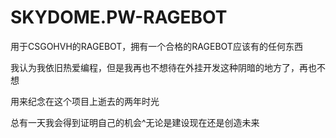 # SKYDOME.PW-RAGEBOT
用于CSGOHVH的RAGEBOT，拥有一个合格的RAGEBOT应该有的任何东西

我认为我依旧热爱编程，但是我再也不想待在外挂开发这种阴暗的地方了，再也不想

用来纪念在这个项目上逝去的两年时光

总有一天我会得到证明自己的机会^无论是建设现在还是创造未来

